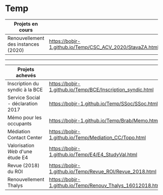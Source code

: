 # Temp

| Projets en cours | &nbsp; |
| --- | --- |
| Renouvellement des instances (2020) | https://bobjr-1.github.io/Temp/CSC_ACV_2020/StavaZA.html |

---

| Projets achevés | &nbsp; |
| --- | --- |
| Inscription du syndic à la BCE | https://bobjr-1.github.io/Temp/BCE/Inscription_syndic.html |
| Service Social - déclaration 2017 | https://bobjr-1.github.io/Temp/SSoc/SSoc.html |
| Mémo pour les occupants | https://bobjr-1.github.io/Temp/Brab/Memo.html |
| Médiation Contact Center | https://bobjr-1.github.io/Temp/Mediation_CC/Topo.html |
| Valorisation *Web* d'une étude E4 | https://bobjr-1.github.io/Temp/E4/E4_StudyVal.html |
| Revue (2018) du ROI | https://bobjr-1.github.io/Temp/Revue_ROI/Revue_2018.html |
| Renouvellement Thalys | https://bobjr-1.github.io/Temp/Renouv_Thalys_16012018.html |




